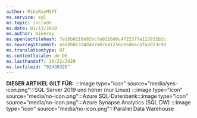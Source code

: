 ```yaml
---
author: MikeRayMSFT
ms.service: sql
ms.topic: include
ms.date: 01/13/2020
ms.author: mikeray
ms.openlocfilehash: 7a18b0210e92bcfa9216d6c4722377a123932b2c
ms.sourcegitcommit: ead0b8c334d487a07e41256ce5d6acafa2d23c9d
ms.translationtype: HT
ms.contentlocale: de-DE
ms.lasthandoff: 10/22/2020
ms.locfileid: "92438328"
---
```

<Token>**DIESER ARTIKEL GILT FÜR:** :::image type="icon" source="media/yes-icon.png":::SQL Server 2019 und höher (nur Linux) :::image type="icon" source="media/no-icon.png":::Azure SQL-Datenbank:::image type="icon" source="media/no-icon.png":::Azure Synapse Analytics (SQL DW) :::image type="icon" source="media/no-icon.png":::Parallel Data Warehouse </Token>
